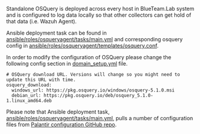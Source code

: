 Standalone OSQuery is deployed across every host in BlueTeam.Lab system and is configured to log data locally so that other collectors can get hold of that data (i.e. Wazuh Agent).

Ansible deployment task can be found in [ansible/roles/osqueryagent/tasks/main.yml](../ansible/roles/osqueryagent/tasks/main.yml) and corresponding osquery config in [ansible/roles/osqueryagent/templates/osquery.conf](../ansible/roles/osqueryagent/templates/osquery.conf).

In order to modify the configuration of OSQuery please change the following config section in [domain_setup.yml](ansible/domain_setup.yml) file.
```
# OSQuery download URL. Versions will change so you might need to update this URL with time.
osquery_download:
  windows_url: https://pkg.osquery.io/windows/osquery-5.1.0.msi
  debian_url: https://pkg.osquery.io/deb/osquery_5.1.0-1.linux_amd64.deb
```

Please note that Ansible deployment task, [ansible/roles/osqueryagent/tasks/main.yml](../ansible/roles/osqueryagent/tasks/main.yml), pulls a number of configuration files from [Palantir configuration GitHub repo](https://github.com/palantir/osquery-configuration).